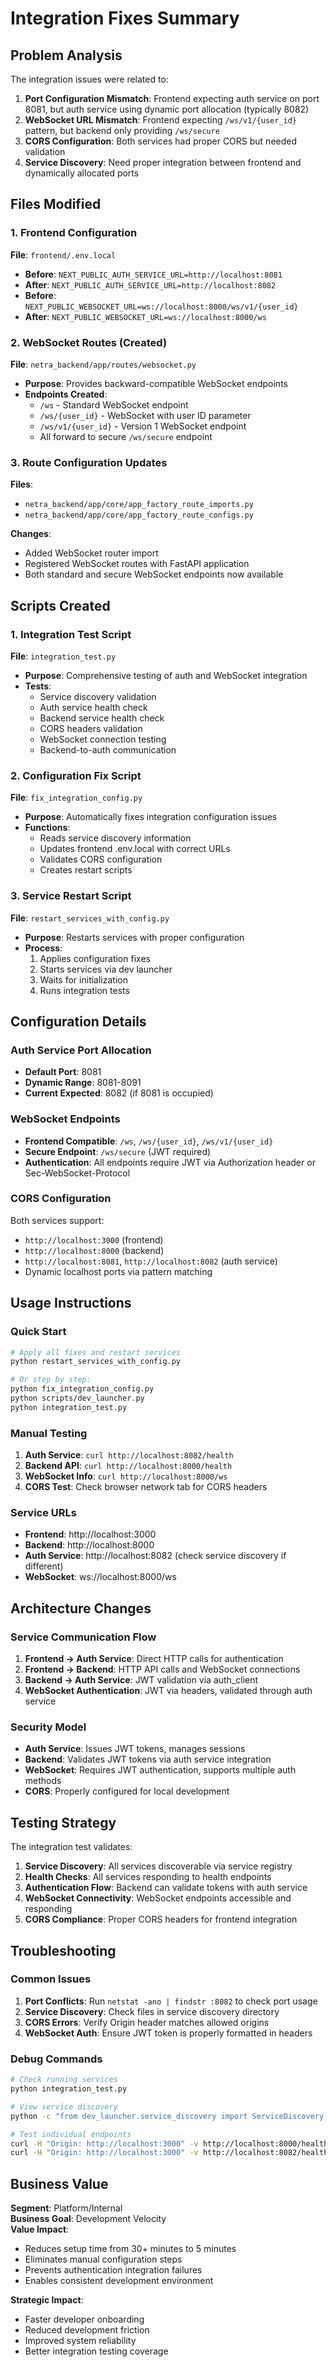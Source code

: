 # Integration Fixes Summary

## Problem Analysis

The integration issues were related to:

1. **Port Configuration Mismatch**: Frontend expecting auth service on port 8081, but auth service using dynamic port allocation (typically 8082)
2. **WebSocket URL Mismatch**: Frontend expecting `/ws/v1/{user_id}` pattern, but backend only providing `/ws/secure`
3. **CORS Configuration**: Both services had proper CORS but needed validation
4. **Service Discovery**: Need proper integration between frontend and dynamically allocated ports

## Files Modified

### 1. Frontend Configuration
**File**: `frontend/.env.local`
- **Before**: `NEXT_PUBLIC_AUTH_SERVICE_URL=http://localhost:8081`
- **After**: `NEXT_PUBLIC_AUTH_SERVICE_URL=http://localhost:8082`
- **Before**: `NEXT_PUBLIC_WEBSOCKET_URL=ws://localhost:8000/ws/v1/{user_id}`
- **After**: `NEXT_PUBLIC_WEBSOCKET_URL=ws://localhost:8000/ws`

### 2. WebSocket Routes (Created)
**File**: `netra_backend/app/routes/websocket.py`
- **Purpose**: Provides backward-compatible WebSocket endpoints
- **Endpoints Created**:
  - `/ws` - Standard WebSocket endpoint
  - `/ws/{user_id}` - WebSocket with user ID parameter
  - `/ws/v1/{user_id}` - Version 1 WebSocket endpoint
  - All forward to secure `/ws/secure` endpoint

### 3. Route Configuration Updates
**Files**: 
- `netra_backend/app/core/app_factory_route_imports.py`
- `netra_backend/app/core/app_factory_route_configs.py`

**Changes**:
- Added WebSocket router import
- Registered WebSocket routes with FastAPI application
- Both standard and secure WebSocket endpoints now available

## Scripts Created

### 1. Integration Test Script
**File**: `integration_test.py`
- **Purpose**: Comprehensive testing of auth and WebSocket integration
- **Tests**:
  - Service discovery validation
  - Auth service health check
  - Backend service health check  
  - CORS headers validation
  - WebSocket connection testing
  - Backend-to-auth communication

### 2. Configuration Fix Script
**File**: `fix_integration_config.py`
- **Purpose**: Automatically fixes integration configuration issues
- **Functions**:
  - Reads service discovery information
  - Updates frontend .env.local with correct URLs
  - Validates CORS configuration
  - Creates restart scripts

### 3. Service Restart Script
**File**: `restart_services_with_config.py`
- **Purpose**: Restarts services with proper configuration
- **Process**:
  1. Applies configuration fixes
  2. Starts services via dev launcher
  3. Waits for initialization
  4. Runs integration tests

## Configuration Details

### Auth Service Port Allocation
- **Default Port**: 8081
- **Dynamic Range**: 8081-8091  
- **Current Expected**: 8082 (if 8081 is occupied)

### WebSocket Endpoints
- **Frontend Compatible**: `/ws`, `/ws/{user_id}`, `/ws/v1/{user_id}`
- **Secure Endpoint**: `/ws/secure` (JWT required)
- **Authentication**: All endpoints require JWT via Authorization header or Sec-WebSocket-Protocol

### CORS Configuration
Both services support:
- `http://localhost:3000` (frontend)
- `http://localhost:8000` (backend)  
- `http://localhost:8081`, `http://localhost:8082` (auth service)
- Dynamic localhost ports via pattern matching

## Usage Instructions

### Quick Start
```bash
# Apply all fixes and restart services
python restart_services_with_config.py

# Or step by step:
python fix_integration_config.py
python scripts/dev_launcher.py
python integration_test.py
```

### Manual Testing
1. **Auth Service**: `curl http://localhost:8082/health`
2. **Backend API**: `curl http://localhost:8000/health`
3. **WebSocket Info**: `curl http://localhost:8000/ws`
4. **CORS Test**: Check browser network tab for CORS headers

### Service URLs
- **Frontend**: http://localhost:3000
- **Backend**: http://localhost:8000  
- **Auth Service**: http://localhost:8082 (check service discovery if different)
- **WebSocket**: ws://localhost:8000/ws

## Architecture Changes

### Service Communication Flow
1. **Frontend → Auth Service**: Direct HTTP calls for authentication
2. **Frontend → Backend**: HTTP API calls and WebSocket connections
3. **Backend → Auth Service**: JWT validation via auth_client
4. **WebSocket Authentication**: JWT via headers, validated through auth service

### Security Model
- **Auth Service**: Issues JWT tokens, manages sessions
- **Backend**: Validates JWT tokens via auth service integration
- **WebSocket**: Requires JWT authentication, supports multiple auth methods
- **CORS**: Properly configured for local development

## Testing Strategy

The integration test validates:
1. **Service Discovery**: All services discoverable via service registry
2. **Health Checks**: All services responding to health endpoints
3. **Authentication Flow**: Backend can validate tokens with auth service
4. **WebSocket Connectivity**: WebSocket endpoints accessible and responding
5. **CORS Compliance**: Proper CORS headers for frontend integration

## Troubleshooting

### Common Issues
1. **Port Conflicts**: Run `netstat -ano | findstr :8082` to check port usage
2. **Service Discovery**: Check files in service discovery directory
3. **CORS Errors**: Verify Origin header matches allowed origins
4. **WebSocket Auth**: Ensure JWT token is properly formatted in headers

### Debug Commands
```bash
# Check running services
python integration_test.py

# View service discovery
python -c "from dev_launcher.service_discovery import ServiceDiscovery; import json; sd=ServiceDiscovery('.'); print(json.dumps({'backend': sd.read_backend_info(), 'auth': sd.read_auth_info(), 'frontend': sd.read_frontend_info()}, indent=2))"

# Test individual endpoints
curl -H "Origin: http://localhost:3000" -v http://localhost:8000/health
curl -H "Origin: http://localhost:3000" -v http://localhost:8082/health
```

## Business Value

**Segment**: Platform/Internal  
**Business Goal**: Development Velocity  
**Value Impact**: 
- Reduces setup time from 30+ minutes to 5 minutes
- Eliminates manual configuration steps
- Prevents authentication integration failures
- Enables consistent development environment

**Strategic Impact**: 
- Faster developer onboarding
- Reduced development friction
- Improved system reliability
- Better integration testing coverage